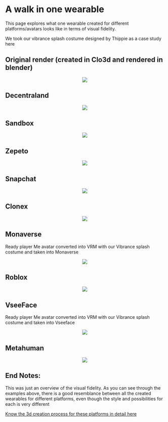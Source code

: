 # A walk in one wearable

This page explores what one wearable created for different platforms/avatars looks like in terms of visual fidelity.

We took our vibrance splash costume designed by Thippie as a case study here

## Original render (created in Clo3d and rendered in blender)
<div align="center">
<img src="https://user-images.githubusercontent.com/64314503/236394578-90556a34-3aae-4e50-ae3d-39a6c0794477.png" />
</div>

## Decentraland
<div align="center">
<img src="https://user-images.githubusercontent.com/64314503/236394712-1bf6cb44-51c4-47b5-9fc6-a302fe9fc062.gif" />
</div>

## Sandbox
<div align="center">
<img src="https://user-images.githubusercontent.com/64314503/236394825-e4a1ce03-5288-45df-83a4-4638854f4cad.gif" />
</div>

## Zepeto
<div align="center">
<img src="https://user-images.githubusercontent.com/64314503/236394913-dfafa227-f105-4e6a-ab5e-c941d62f6664.gif" />
</div>

## Snapchat
<div align="center">
<img src="https://user-images.githubusercontent.com/64314503/236395623-682d10de-82d4-429e-ad4e-aad298e41843.gif" />
</div>

## Clonex
<div align="center">
<img src="https://user-images.githubusercontent.com/64314503/236395701-e8bc406d-0c2d-48df-8690-1d839854786c.gif" />
</div>

## Monaverse

Ready player Me avatar converted into VRM with our Vibrance splash costume and taken into Monaverse
<div align="center">
<img src="https://user-images.githubusercontent.com/64314503/236395795-a67fede8-6096-4f04-a8bb-63e24eb90be9.gif" />
</div>

## Roblox
<div align="center">
<img src="https://user-images.githubusercontent.com/64314503/236395842-07436fe8-a593-4075-9030-6f73df12a6aa.gif" />
</div>

## VseeFace

Ready player Me avatar converted into VRM with our Vibrance splash costume and taken into Vseeface
<div align="center">
<img src="https://user-images.githubusercontent.com/64314503/236396056-2b811e38-c7d8-4bb3-b151-b80aebaccfbc.gif" />
</div>

## Metahuman
<div align="center">
<img src="https://user-images.githubusercontent.com/64314503/236396123-19b7fed7-2173-47e6-be98-06c4197de89d.gif" />
</div>

## End Notes: 

This was just an overview of the visual fidelity. 
As you can see through the examples above, there is a good resemblance between all the created wearables for different platforms, even though the style and possibilities for each is very different

[Know the 3d creation process for these platforms in detail here](https://)

